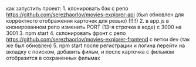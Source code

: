как запустить проект:
    1. клонировать бэк с репо https://github.com/serezhaorlov/movies-explorer-api (был обновлен для корректного отображения карточек для ревью) (!!!!)
    2. в app.js в кнонированном репо изменить PORT (13-я строчка в коде) с 3000 на 3001
    3. npm start
    4. склонировать фронт с репо https://github.com/serezhaorlov/movies-explorer-frontend с ветки dev (так же был обновлен)
    5. npm start после регистрации и логина перейти на вкладку с поиском, добавить фильм, и после карточка с фильмом отобразится в сохраненных фильмах

